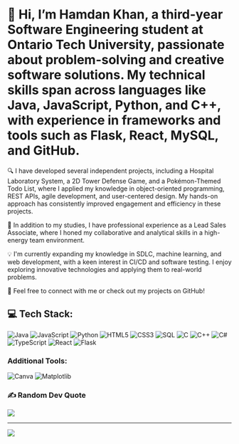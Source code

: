 # 👋 Hi, I’m Hamdan Khan, a third-year Software Engineering student at Ontario Tech University, passionate about problem-solving and creative software solutions. My technical skills span across languages like Java, JavaScript, Python, and C++, with experience in frameworks and tools such as Flask, React, MySQL, and GitHub.

🔍 I have developed several independent projects, including a Hospital Laboratory System, a 2D Tower Defense Game, and a Pokémon-Themed Todo List, where I applied my knowledge in object-oriented programming, REST APIs, agile development, and user-centered design. My hands-on approach has consistently improved engagement and efficiency in these projects.

💼 In addition to my studies, I have professional experience as a Lead Sales Associate, where I honed my collaborative and analytical skills in a high-energy team environment.

💡 I'm currently expanding my knowledge in SDLC, machine learning, and web development, with a keen interest in CI/CD and software testing. I enjoy exploring innovative technologies and applying them to real-world problems.

🌟 Feel free to connect with me or check out my projects on GitHub!



## 💻 Tech Stack:

![Java](https://img.shields.io/badge/java-%23ED8B00.svg?style=for-the-badge&logo=openjdk&logoColor=white) 
![JavaScript](https://img.shields.io/badge/javascript-%23323330.svg?style=for-the-badge&logo=javascript&logoColor=%23F7DF1E) 
![Python](https://img.shields.io/badge/python-3670A0?style=for-the-badge&logo=python&logoColor=ffdd54) 
![HTML5](https://img.shields.io/badge/html5-%23E34F26.svg?style=for-the-badge&logo=html5&logoColor=white) 
![CSS3](https://img.shields.io/badge/css3-%231572B6.svg?style=for-the-badge&logo=css3&logoColor=white) 
![SQL](https://img.shields.io/badge/sql-%2307405e.svg?style=for-the-badge&logo=amazon-dynamodb&logoColor=white) 
![C](https://img.shields.io/badge/c-%2300599C.svg?style=for-the-badge&logo=c&logoColor=white) 
![C++](https://img.shields.io/badge/c++-%2300599C.svg?style=for-the-badge&logo=c%2B%2B&logoColor=white) 
![C#](https://img.shields.io/badge/c%23-%23239120.svg?style=for-the-badge&logo=csharp&logoColor=white)
![TypeScript](https://img.shields.io/badge/typescript-%23007ACC.svg?style=for-the-badge&logo=typescript&logoColor=white) 
![React](https://img.shields.io/badge/react-%2320232a.svg?style=for-the-badge&logo=react&logoColor=%2361DAFB) 
![Flask](https://img.shields.io/badge/flask-%23000.svg?style=for-the-badge&logo=flask&logoColor=white)

### Additional Tools:
![Canva](https://img.shields.io/badge/Canva-%2300C4CC.svg?style=for-the-badge&logo=Canva&logoColor=white) 
![Matplotlib](https://img.shields.io/badge/Matplotlib-%23ffffff.svg?style=for-the-badge&logo=Matplotlib&logoColor=black) 

### ✍️ Random Dev Quote
![](https://quotes-github-readme.vercel.app/api?type=horizontal&theme=radical)

---
[![](https://visitcount.itsvg.in/api?id=h10khxn&icon=0&color=0)](https://visitcount.itsvg.in)


